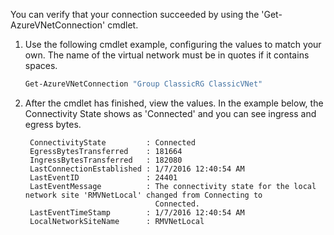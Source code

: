 You can verify that your connection succeeded by using the 'Get-AzureVNetConnection' cmdlet.

1. Use the following cmdlet example, configuring the values to match your own. The name of the virtual network must be in quotes if it contains spaces.

   ```powershell
   Get-AzureVNetConnection "Group ClassicRG ClassicVNet"
   ```
2. After the cmdlet has finished, view the values. In the example below, the Connectivity State shows as 'Connected' and you can see ingress and egress bytes.

        ConnectivityState         : Connected
        EgressBytesTransferred    : 181664
        IngressBytesTransferred   : 182080
        LastConnectionEstablished : 1/7/2016 12:40:54 AM
        LastEventID               : 24401
        LastEventMessage          : The connectivity state for the local network site 'RMVNetLocal' changed from Connecting to
                                    Connected.
        LastEventTimeStamp        : 1/7/2016 12:40:54 AM
        LocalNetworkSiteName      : RMVNetLocal